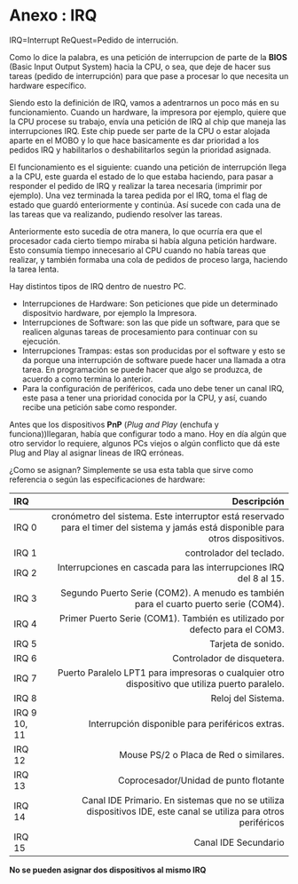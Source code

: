 # Anexo : IRQ

IRQ=Interrupt ReQuest=Pedido de interrución.

Como lo dice la palabra, es una petición de interrupcion de parte de la **BIOS** (Basic Input Output System) hacia la CPU, o sea, que deje de hacer sus tareas (pedido de interrupción) para que pase a procesar lo que necesita un hardware específico.

Siendo esto la definición de IRQ, vamos a adentrarnos un poco más en su funcionamiento.
Cuando un hardware, la impresora por ejemplo, quiere que la CPU procese su trabajo, envía una petición de IRQ al chip que maneja las interrupciones IRQ. Este chip puede ser parte de la CPU o estar alojada aparte en el MOBO y lo que hace basicamente es dar prioridad a los pedidos IRQ y habilitarlos o deshabilitarlos según la prioridad asignada.

El funcionamiento es el siguiente: cuando una petición de interrupción llega a la CPU, este guarda el estado de lo que estaba haciendo, para pasar a responder el pedido de IRQ y realizar la tarea necesaria (imprimir por ejemplo). Una vez terminada la tarea pedida por el IRQ, toma el flag de estado que guardó enteriormente y continúa. Así sucede con cada una de las tareas que va realizando, pudiendo resolver las tareas.

Anteriormente esto sucedía de otra manera, lo que ocurría era que el procesador cada cierto tiempo miraba si había alguna petición hardware. Esto consumía tiempo innecesario al CPU cuando no había tareas que realizar, y también formaba una cola de pedidos de proceso larga, haciendo la tarea lenta.

Hay distintos tipos de IRQ dentro de nuestro PC.

 * Interrupciones de Hardware: Son peticiones que pide un determinado dispositvio hardware, por ejemplo la Impresora.
 * Interrupciones de Software: son las que pide un software, para que se realicen algunas tareas de procesamiento para continuar con su  ejecución.
 * Interrupciones Trampas: estas son producidas por el software y esto se da porque una interrupción de software puede hacer una llamada a  otra tarea. En programación se puede hacer que algo se produzca, de acuerdo a como termina lo anterior.
 * Para la configuración de periféricos, cada uno debe tener un canal IRQ, este pasa a tener una prioridad conocida por la CPU, y así, cuando recibe una petición sabe como responder.

Antes que los dispositivos **PnP** (*Plug and Play* (enchufa y funciona))llegaran, había que configurar todo a mano. Hoy en día algún que otro servidor lo requiere, algunos PCs viejos o algún conflicto que dá este Plug and Play al asignar lineas de IRQ erróneas.

¿Como se asignan? Simplemente se usa esta tabla que sirve como referencia o según las especificaciones de hardware:

| IRQ | Descripción |
| :------|-------:|
|IRQ 0| cronómetro del sistema. Este interruptor está reservado para el timer del sistema y jamás está disponible para otros dispositivos.|
|IRQ 1| controlador del teclado.|
|IRQ 2| Interrupciones en cascada para las interrupciones IRQ del 8 al 15.|
|IRQ 3| Segundo Puerto Serie (COM2). A menudo es también para el cuarto puerto serie (COM4).|
|IRQ 4| Primer Puerto Serie (COM1). También es utilizado por defecto para el COM3.|
|IRQ 5| Tarjeta de sonido.|
|IRQ 6| Controlador de disquetera.|
|IRQ 7| Puerto Paralelo LPT1 para impresoras o cualquier otro dispositivo que utiliza puerto paralelo.|
|IRQ 8| Reloj del Sistema.|
|IRQ 9 10, 11| Interrupción disponible para periféricos extras.|
|IRQ 12| Mouse PS/2 o Placa de Red o similares.|
|IRQ 13| Coprocesador/Unidad de punto flotante|
|IRQ 14| Canal IDE Primario. En sistemas que no se utiliza dispositivos IDE, este canal se utiliza para otros periféricos|
|IRQ 15| Canal IDE Secundario|

**No se pueden asignar dos dispositivos al mismo IRQ**
